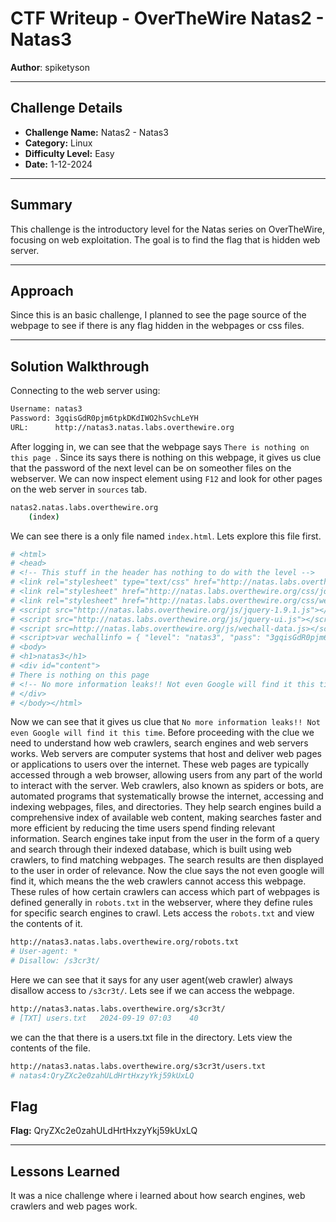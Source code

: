 # CTF Writeup - **OverTheWire Natas2 - Natas3**

**Author**: spiketyson 

---

## Challenge Details

- **Challenge Name:** Natas2 - Natas3
- **Category:** Linux
- **Difficulty Level:** Easy
- **Date:** 1-12-2024

---

## Summary

This challenge is the introductory level for the Natas series on OverTheWire, focusing on web exploitation. The goal is to find the flag that is hidden web server.

---

## Approach

Since this is an basic challenge, I planned to see the page source of the webpage to see if there is any flag hidden in the webpages or css files.

---

## Solution Walkthrough

Connecting to the web server using:

```bash
Username: natas3
Password: 3gqisGdR0pjm6tpkDKdIWO2hSvchLeYH
URL:      http://natas3.natas.labs.overthewire.org
```

After logging in, we can see that the webpage says `There is nothing on this page `.  Since its says there is nothing on this webpage, it gives us clue that the password of the next level can be on someother files on the webserver. We can now inspect element using `F12` and look for other pages on the web server in `sources` tab.

```bash
natas2.natas.labs.overthewire.org
    (index)
```

We can see there is a only file named `index.html`. Lets explore this file first.

```bash
# <html>
# <head>
# <!-- This stuff in the header has nothing to do with the level -->
# <link rel="stylesheet" type="text/css" href="http://natas.labs.overthewire.org/css/level.css">
# <link rel="stylesheet" href="http://natas.labs.overthewire.org/css/jquery-ui.css" />
# <link rel="stylesheet" href="http://natas.labs.overthewire.org/css/wechall.css" />
# <script src="http://natas.labs.overthewire.org/js/jquery-1.9.1.js"></script>
# <script src="http://natas.labs.overthewire.org/js/jquery-ui.js"></script>
# <script src=http://natas.labs.overthewire.org/js/wechall-data.js></script><script src="http://natas.labs.overthewire.org/js/wechall.js"></script>
# <script>var wechallinfo = { "level": "natas3", "pass": "3gqisGdR0pjm6tpkDKdIWO2hSvchLeYH" };</script></head>
# <body>
# <h1>natas3</h1>
# <div id="content">
# There is nothing on this page
# <!-- No more information leaks!! Not even Google will find it this time... -->
# </div>
# </body></html>
```

Now we can see that it gives us clue that `No more information leaks!! Not even Google will find it this time`. Before proceeding with the clue we need to understand how web crawlers, search engines and web servers works. Web servers are computer systems that host and deliver web pages or applications to users over the internet. These web pages are typically accessed through a web browser, allowing users from any part of the world to interact with the server. Web crawlers, also known as spiders or bots, are automated programs that systematically browse the internet, accessing and indexing webpages, files, and directories. They help search engines build a comprehensive index of available web content, making searches faster and more efficient by reducing the time users spend finding relevant information. Search engines take input from the user in the form of a query and search through their indexed database, which is built using web crawlers, to find matching webpages. The search results are then displayed to the user in order of relevance. Now the clue says the not even google will find it, which means the the web crawlers cannot access this webpage. These rules of how certain crawlers can access which part of webpages is defined generally in `robots.txt` in the webserver, where they define rules for specific search engines to crawl. Lets access the `robots.txt` and view the contents of it.

```bash
http://natas3.natas.labs.overthewire.org/robots.txt
# User-agent: *
# Disallow: /s3cr3t/
```

Here we can see that it says for any user agent(web crawler) always disallow access to `/s3cr3t/`. Lets see if we can access the webpage.  

```bash
http://natas3.natas.labs.overthewire.org/s3cr3t/
# [TXT]	users.txt	2024-09-19 07:03	40	 
```

we can the that there is a users.txt file in the directory. Lets view the contents of the file. 

```bash
http://natas3.natas.labs.overthewire.org/s3cr3t/users.txt
# natas4:QryZXc2e0zahULdHrtHxzyYkj59kUxLQ
```

## Flag

**Flag:** QryZXc2e0zahULdHrtHxzyYkj59kUxLQ

---

## Lessons Learned

It was a nice challenge where i learned about how search engines, web crawlers and web pages work.
